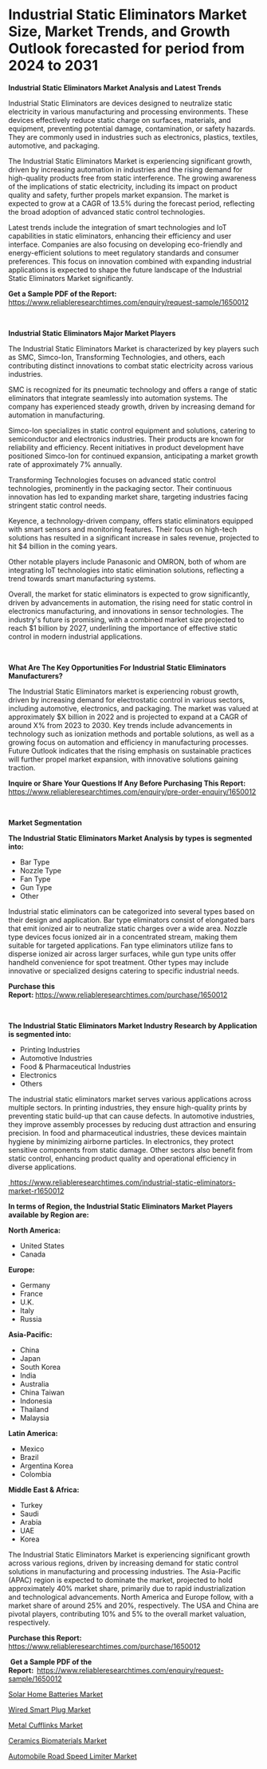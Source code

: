 <p><h1>Industrial Static Eliminators Market Size, Market Trends, and Growth Outlook forecasted for period from 2024 to 2031</h1></p><p><strong>Industrial Static Eliminators Market Analysis and Latest Trends</strong></p>
<p><p>Industrial Static Eliminators are devices designed to neutralize static electricity in various manufacturing and processing environments. These devices effectively reduce static charge on surfaces, materials, and equipment, preventing potential damage, contamination, or safety hazards. They are commonly used in industries such as electronics, plastics, textiles, automotive, and packaging.</p><p>The Industrial Static Eliminators Market is experiencing significant growth, driven by increasing automation in industries and the rising demand for high-quality products free from static interference. The growing awareness of the implications of static electricity, including its impact on product quality and safety, further propels market expansion. The market is expected to grow at a CAGR of 13.5% during the forecast period, reflecting the broad adoption of advanced static control technologies.</p><p>Latest trends include the integration of smart technologies and IoT capabilities in static eliminators, enhancing their efficiency and user interface. Companies are also focusing on developing eco-friendly and energy-efficient solutions to meet regulatory standards and consumer preferences. This focus on innovation combined with expanding industrial applications is expected to shape the future landscape of the Industrial Static Eliminators Market significantly.</p></p>
<p><strong>Get a Sample PDF of the Report:&nbsp;</strong> <a href="https://www.reliableresearchtimes.com/enquiry/request-sample/1650012?utm_campaign=1287&utm_medium=2&utm_source=Github&utm_content=ia&utm_term=26092024&utm_id=industrial-static-eliminators">https://www.reliableresearchtimes.com/enquiry/request-sample/1650012</a></p>
<p>&nbsp;</p>
<p><strong>Industrial Static Eliminators Major Market Players</strong></p>
<p><p>The Industrial Static Eliminators Market is characterized by key players such as SMC, Simco-Ion, Transforming Technologies, and others, each contributing distinct innovations to combat static electricity across various industries. </p><p>SMC is recognized for its pneumatic technology and offers a range of static eliminators that integrate seamlessly into automation systems. The company has experienced steady growth, driven by increasing demand for automation in manufacturing.</p><p>Simco-Ion specializes in static control equipment and solutions, catering to semiconductor and electronics industries. Their products are known for reliability and efficiency. Recent initiatives in product development have positioned Simco-Ion for continued expansion, anticipating a market growth rate of approximately 7% annually.</p><p>Transforming Technologies focuses on advanced static control technologies, prominently in the packaging sector. Their continuous innovation has led to expanding market share, targeting industries facing stringent static control needs.</p><p>Keyence, a technology-driven company, offers static eliminators equipped with smart sensors and monitoring features. Their focus on high-tech solutions has resulted in a significant increase in sales revenue, projected to hit $4 billion in the coming years. </p><p>Other notable players include Panasonic and OMRON, both of whom are integrating IoT technologies into static elimination solutions, reflecting a trend towards smart manufacturing systems. </p><p>Overall, the market for static eliminators is expected to grow significantly, driven by advancements in automation, the rising need for static control in electronics manufacturing, and innovations in sensor technologies. The industry's future is promising, with a combined market size projected to reach $1 billion by 2027, underlining the importance of effective static control in modern industrial applications.</p></p>
<p>&nbsp;</p>
<p><strong>What Are The Key Opportunities For Industrial Static Eliminators Manufacturers?</strong></p>
<p><p>The Industrial Static Eliminators market is experiencing robust growth, driven by increasing demand for electrostatic control in various sectors, including automotive, electronics, and packaging. The market was valued at approximately $X billion in 2022 and is projected to expand at a CAGR of around X% from 2023 to 2030. Key trends include advancements in technology such as ionization methods and portable solutions, as well as a growing focus on automation and efficiency in manufacturing processes. Future Outlook indicates that the rising emphasis on sustainable practices will further propel market expansion, with innovative solutions gaining traction.</p></p>
<p><strong>Inquire or Share Your Questions If Any Before Purchasing This Report:</strong> <a href="https://www.reliableresearchtimes.com/enquiry/pre-order-enquiry/1650012?utm_campaign=1287&utm_medium=2&utm_source=Github&utm_content=ia&utm_term=26092024&utm_id=industrial-static-eliminators">https://www.reliableresearchtimes.com/enquiry/pre-order-enquiry/1650012</a></p>
<p>&nbsp;</p>
<p><strong>Market Segmentation</strong></p>
<p><strong>The Industrial Static Eliminators Market Analysis by types is segmented into:</strong></p>
<p><ul><li>Bar Type</li><li>Nozzle Type</li><li>Fan Type</li><li>Gun Type</li><li>Other</li></ul></p>
<p><p>Industrial static eliminators can be categorized into several types based on their design and application. Bar type eliminators consist of elongated bars that emit ionized air to neutralize static charges over a wide area. Nozzle type devices focus ionized air in a concentrated stream, making them suitable for targeted applications. Fan type eliminators utilize fans to disperse ionized air across larger surfaces, while gun type units offer handheld convenience for spot treatment. Other types may include innovative or specialized designs catering to specific industrial needs.</p></p>
<p><strong>Purchase this Report:&nbsp;</strong><a href="https://www.reliableresearchtimes.com/purchase/1650012?utm_campaign=1287&utm_medium=2&utm_source=Github&utm_content=ia&utm_term=26092024&utm_id=industrial-static-eliminators">https://www.reliableresearchtimes.com/purchase/1650012</a></p>
<p>&nbsp;</p>
<p><strong>The Industrial Static Eliminators Market Industry Research by Application is segmented into:</strong></p>
<p><ul><li>Printing Industries</li><li>Automotive Industries</li><li>Food & Pharmaceutical Industries</li><li>Electronics</li><li>Others</li></ul></p>
<p><p>The industrial static eliminators market serves various applications across multiple sectors. In printing industries, they ensure high-quality prints by preventing static build-up that can cause defects. In automotive industries, they improve assembly processes by reducing dust attraction and ensuring precision. In food and pharmaceutical industries, these devices maintain hygiene by minimizing airborne particles. In electronics, they protect sensitive components from static damage. Other sectors also benefit from static control, enhancing product quality and operational efficiency in diverse applications.</p></p>
<p><a href="https://www.reliableresearchtimes.com/industrial-static-eliminators-market-r1650012?utm_campaign=1287&utm_medium=2&utm_source=Github&utm_content=ia&utm_term=26092024&utm_id=industrial-static-eliminators">&nbsp;https://www.reliableresearchtimes.com/industrial-static-eliminators-market-r1650012</a></p>
<p><strong>In terms of Region, the Industrial Static Eliminators Market Players available by Region are:</strong></p>
<p>
    <p> <strong> North America: </strong>
        <ul>
            <li>United States</li>
            <li>Canada</li>
        </ul>
        </p> 
    <p> <strong> Europe: </strong>
        <ul>
            <li>Germany</li>
            <li>France</li>
            <li>U.K.</li>
            <li>Italy</li>
            <li>Russia</li>
        </ul>
        </p> 
    <p> <strong> Asia-Pacific: </strong>
        <ul>
            <li>China</li>
            <li>Japan</li>
            <li>South Korea</li>
            <li>India</li>
            <li>Australia</li>
            <li>China Taiwan</li>
            <li>Indonesia</li>
            <li>Thailand</li>
            <li>Malaysia</li>
        </ul>
        </p> 
    <p> <strong> Latin America: </strong>
        <ul>
            <li>Mexico</li>
            <li>Brazil</li>
            <li>Argentina Korea</li>
            <li>Colombia</li>
        </ul>
        </p> 
    <p> <strong> Middle East & Africa: </strong>
        <ul>
            <li>Turkey</li>
            <li>Saudi</li>
            <li>Arabia</li>
            <li>UAE</li>
            <li>Korea</li>
        </ul>
    </p>
    </p>
<p><p>The Industrial Static Eliminators Market is experiencing significant growth across various regions, driven by increasing demand for static control solutions in manufacturing and processing industries. The Asia-Pacific (APAC) region is expected to dominate the market, projected to hold approximately 40% market share, primarily due to rapid industrialization and technological advancements. North America and Europe follow, with a market share of around 25% and 20%, respectively. The USA and China are pivotal players, contributing 10% and 5% to the overall market valuation, respectively.</p></p>
<p><strong>Purchase this Report: </strong><a href="https://www.reliableresearchtimes.com/purchase/1650012?utm_campaign=1287&utm_medium=2&utm_source=Github&utm_content=ia&utm_term=26092024&utm_id=industrial-static-eliminators">https://www.reliableresearchtimes.com/purchase/1650012</a></p>
<p>&nbsp;<strong>Get a Sample PDF of the Report:&nbsp;&nbsp;</strong><a href="https://www.reliableresearchtimes.com/enquiry/request-sample/1650012?utm_campaign=1287&utm_medium=2&utm_source=Github&utm_content=ia&utm_term=26092024&utm_id=industrial-static-eliminators">https://www.reliableresearchtimes.com/enquiry/request-sample/1650012</a></p>
<p><strong></strong></p>
<p><p><a href="https://www.linkedin.com/pulse/global-solar-home-batteries-market-size-expected-reach-cagr-lilie?trackingId=PpL%2F534oRXOpEKkAEaG72A%3D%3D&utm_campaign=1287&utm_medium=2&utm_source=Github&utm_content=ia&utm_term=26092024&utm_id=industrial-static-eliminators">Solar Home Batteries Market</a></p><p><a href="https://issuu.com/reportprime-2/docs/wired-smart-plug-market-size-2030.p_4956a4e6e7c241?utm_campaign=1287&utm_medium=2&utm_source=Github&utm_content=ia&utm_term=26092024&utm_id=industrial-static-eliminators">Wired Smart Plug Market</a></p><p><a href="https://issuu.com/reportprime-2/docs/metal-cufflinks-market-size-2030.pp_ac5174b030e5d6?utm_campaign=1287&utm_medium=2&utm_source=Github&utm_content=ia&utm_term=26092024&utm_id=industrial-static-eliminators">Metal Cufflinks Market</a></p><p><a href="https://www.linkedin.com/pulse/what-current-future-prospects-ceramics-biomaterials-market-analysis-vhysf?trackingId=a2O3lXPaTyqiQ8lXJahviw%3D%3D&utm_campaign=1287&utm_medium=2&utm_source=Github&utm_content=ia&utm_term=26092024&utm_id=industrial-static-eliminators">Ceramics Biomaterials Market</a></p><p><a href="https://github.com/nathandecarvalho/Market-Research-Report-List-5/blob/main/automobile-road-speed-limiter-market.md?utm_campaign=1287&utm_medium=2&utm_source=Github&utm_content=ia&utm_term=26092024&utm_id=industrial-static-eliminators">Automobile Road Speed Limiter Market</a></p></p>